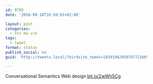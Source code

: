 ```yaml
---
id: 9795
date: '2018-09-10T16:50:01+02:00'

layout: post
categories:
  - Vis ma vie
tags:
  - tweet
format: status
publish_social: no
guid: 'http://tweets.local/?birdsite_tweet=1039194295079772160'

---
```


Conversational Semantics Web design [bit.ly/2wWh5Cg](http://bit.ly/2wWh5Cg)